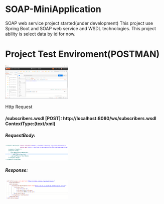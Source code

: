 # SOAP-MiniApplication
SOAP web service project started(under development) 
This project use Spring Boot and SOAP web service and WSDL technologies.
This project ability is select data by id for now.

# Project Test Enviroment(POSTMAN)
<p>
<a href="https://github.com/Burcukgo/WSPrototype/blob/master/img/test.png" target="_blank">
<img src="https://github.com/Burcukgo/WSPrototype/blob/master/img/test.png" width="200" style="max-width:100%;"></a>
</p>
<p> 
Http Request                                                           
<h4>/subscribers.wsdl  [POST]:   http://localhost:8080/ws/subscribers.wsdl   ContextType:(text/xml) 
<h5>RequestBody:</h5> 
 
<a href="https://github.com/Burcukgo/SOAP-MiniApplication/blob/master/img/request.png" target="_blank">
<img src="https://github.com/Burcukgo/SOAP-MiniApplication/blob/master/img/request.png" width="200" style="max-width:100%;"></a></h5>

 
<h5>Response:</h5> 

<a href="https://github.com/Burcukgo/SOAP-MiniApplication/blob/master/img/resbody.png" target="_blank">
<img src="https://github.com/Burcukgo/SOAP-MiniApplication/blob/master/img/resbody.png" width="200" style="max-width:100%;"></a></h5>
</p> 

